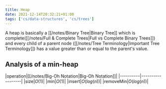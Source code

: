```yaml
---
title: Heap
date: 2021-12-14T20:32:21+01:00
tags: ['cs/data-structures', 'cs/trees']
---
```

A heap is basically a [[/notes/Binary Tree|Binary Tree]] which is complete([[/notes/Full & Complete Trees|Full vs Complete Binary Trees]]) and every child of a parent node ([[/notes/Tree Terminology|Important Tree Terminology]]) has a value greater than or equal to the parent's value. 

## Analysis of a min-heap
|operation|[[/notes/Big-Oh Notation|Big-Oh Notation]]|
|----------|------------------|
|size|$O(1)$|
|min|$O(1)$|
|insert|$O(log(n))$|
|removeMin|$O(log(n))$|